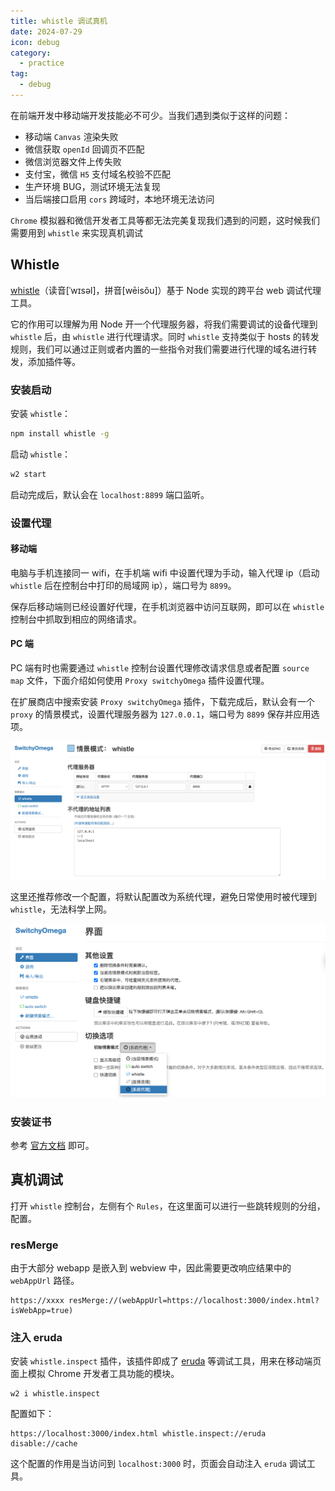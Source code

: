 ```yaml
---
title: whistle 调试真机
date: 2024-07-29
icon: debug
category:
  - practice
tag:
  - debug
---
```


在前端开发中移动端开发技能必不可少。当我们遇到类似于这样的问题：

- 移动端 `Canvas` 渲染失败
- 微信获取 `openId` 回调页不匹配
- 微信浏览器文件上传失败
- 支付宝，微信 `H5` 支付域名校验不匹配
- 生产环境 BUG，测试环境无法复现
- 当后端接口启用 `cors` 跨域时，本地环境无法访问

`Chrome` 模拟器和微信开发者工具等都无法完美复现我们遇到的问题，这时候我们需要用到 `whistle` 来实现真机调试

## Whistle

[whistle](https://wproxy.org/whistle/)（读音[ˈwɪsəl]，拼音[wēisǒu]）基于 Node 实现的跨平台 web 调试代理工具。

它的作用可以理解为用 Node 开一个代理服务器，将我们需要调试的设备代理到 `whistle` 后，由 `whistle` 进行代理请求。同时 `whistle` 支持类似于 hosts 的转发规则，我们可以通过正则或者内置的一些指令对我们需要进行代理的域名进行转发，添加插件等。

### 安装启动

安装 `whistle`：

```sh
npm install whistle -g
```

启动 `whistle`：

```sh
w2 start
```

启动完成后，默认会在 `localhost:8899` 端口监听。

### 设置代理

#### 移动端

电脑与手机连接同一 wifi，在手机端 wifi 中设置代理为手动，输入代理 ip（启动 `whistle` 后在控制台中打印的局域网 ip），端口号为 `8899`。

保存后移动端则已经设置好代理，在手机浏览器中访问互联网，即可以在 `whistle` 控制台中抓取到相应的网络请求。

#### PC 端

PC 端有时也需要通过 `whistle` 控制台设置代理修改请求信息或者配置 `source map` 文件，下面介绍如何使用 `Proxy switchyOmega` 插件设置代理。

在扩展商店中搜索安装 `Proxy switchyOmega` 插件，下载完成后，默认会有一个 `proxy` 的情景模式，设置代理服务器为 `127.0.0.1`，端口号为 `8899` 保存并应用选项。

![设置情景模式](https://raw.githubusercontent.com/dribble-njr/typora-njr/master/img/20240729163103.png)

这里还推荐修改一个配置，将默认配置改为系统代理，避免日常使用时被代理到 `whistle`，无法科学上网。

![修改默认配置](https://raw.githubusercontent.com/dribble-njr/typora-njr/master/img/20240729163028.png)

### 安装证书

参考 [官方文档](https://wproxy.org/whistle/webui/https.html) 即可。

## 真机调试

打开 `whistle` 控制台，左侧有个 `Rules`，在这里面可以进行一些跳转规则的分组，配置。

### resMerge

由于大部分 webapp 是嵌入到 webview 中，因此需要更改响应结果中的 `webAppUrl` 路径。

```
https://xxxx resMerge://(webAppUrl=https://localhost:3000/index.html?isWebApp=true)
```

### 注入 eruda

安装 `whistle.inspect` 插件，该插件即成了 [eruda](https://github.com/liriliri/eruda) 等调试工具，用来在移动端页面上模拟 Chrome 开发者工具功能的模块。

```shell
w2 i whistle.inspect
```

配置如下：

```
https://localhost:3000/index.html whistle.inspect://eruda disable://cache
```

这个配置的作用是当访问到 `localhost:3000` 时，页面会自动注入 `eruda` 调试工具。
